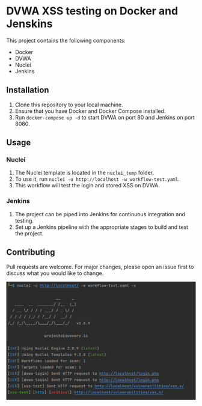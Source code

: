 # DVWA XSS testing on Docker and Jenskins

This project contains the following components:
- Docker
- DVWA
- Nuclei
- Jenkins

## Installation

1. Clone this repository to your local machine.
2. Ensure that you have Docker and Docker Compose installed.
3. Run `docker-compose up -d` to start DVWA on port 80 and Jenkins on port 8080.

## Usage

### Nuclei
1. The Nuclei template is located in the `nuclei_temp` folder.
2. To use it, run `nuclei -u http://localhost -w workflow-test.yaml`.
3. This workflow will test the login and stored XSS on DVWA.

### Jenkins
1. The project can be piped into Jenkins for continuous integration and testing.
2. Set up a Jenkins pipeline with the appropriate stages to build and test the project.

## Contributing

Pull requests are welcome. For major changes, please open an issue first to discuss what you would like to change.

![img_1.png](img_1.png)